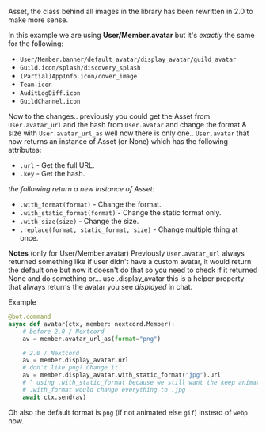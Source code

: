 Asset, the class behind all images in the library has been rewritten in 2.0 to make more sense.

In this example we are using **User/Member.avatar** but it's *exactly* the same for the following:
- `User/Member.banner/default_avatar/display_avatar/guild_avatar`
- `Guild.icon/splash/discovery_splash`
- `(Partial)AppInfo.icon/cover_image`
- `Team.icon`
- `AuditLogDiff.icon`
- `GuildChannel.icon`

Now to the changes.. previously you could get the Asset from `User.avatar_url` and the hash from `User.avatar` and change the format & size with `User.avatar_url_as` well now there is only one.. `User.avatar` that now returns an instance of Asset (or None) which has the following attributes:

- `.url` - Get the full URL.
- `.key` - Get the hash.

*the following return a new instance of Asset:*
- `.with_format(format)` - Change the format.
- `.with_static_format(format)` - Change the static format only.
- `.with_size(size)` - Change the size.
- `.replace(format, static_format, size)` - Change multiple thing at once.

**Notes** (only for User/Member.avatar)
Previously `User.avatar_url` always returned something like if user didn't have a custom avatar, it would return the default one but now it doesn't do that so you need to check if it returned None and do something or... use .display_avatar this is a helper property that always returns the avatar you see *displayed* in chat.

Example
```python
@bot.command
async def avatar(ctx, member: nextcord.Member):
    # before 2.0 / Nextcord
    av = member.avatar_url_as(format="png")

    # 2.0 / Nextcord
    av = member.display_avatar.url
    # don't like png? Change it!
    av = member.display_avatar.with_static_format("jpg").url
    # ^ using .with_static_format because we still want the keep animated avatars as .gif
    # .with_format would change everything to .jpg 
    await ctx.send(av)
```

Oh also the default format is `png` (if not animated else `gif`) instead of `webp` now.
